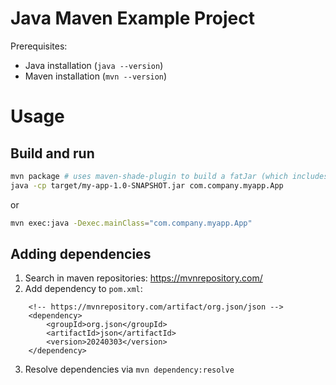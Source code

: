 # Java Maven Example Project

Prerequisites:
- Java installation (`java --version`)
- Maven installation (`mvn --version`)


# Usage

## Build and run

```bash
mvn package # uses maven-shade-plugin to build a fatJar (which includes all dependencies)
java -cp target/my-app-1.0-SNAPSHOT.jar com.company.myapp.App
```

or

```bash
mvn exec:java -Dexec.mainClass="com.company.myapp.App"
```

## Adding dependencies

1. Search in maven repositories: https://mvnrepository.com/
2. Add dependency to `pom.xml`:
```
    <!-- https://mvnrepository.com/artifact/org.json/json -->
    <dependency>
        <groupId>org.json</groupId>
        <artifactId>json</artifactId>
        <version>20240303</version>
    </dependency>
```
3. Resolve dependencies via `mvn dependency:resolve`